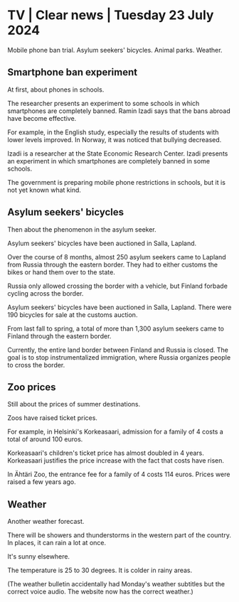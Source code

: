 # TV \| Clear news \| Tuesday 23 July 2024

Mobile phone ban trial. Asylum seekers' bicycles. Animal parks. Weather.

## Smartphone ban experiment

At first, about phones in schools.

The researcher presents an experiment to some schools in which smartphones are completely banned. Ramin Izadi says that the bans abroad have become effective.

For example, in the English study, especially the results of students with lower levels improved. In Norway, it was noticed that bullying decreased.

Izadi is a researcher at the State Economic Research Center. Izadi presents an experiment in which smartphones are completely banned in some schools.

The government is preparing mobile phone restrictions in schools, but it is not yet known what kind.

## Asylum seekers' bicycles

Then about the phenomenon in the asylum seeker.

Asylum seekers' bicycles have been auctioned in Salla, Lapland.

Over the course of 8 months, almost 250 asylum seekers came to Lapland from Russia through the eastern border. They had to either customs the bikes or hand them over to the state.

Russia only allowed crossing the border with a vehicle, but Finland forbade cycling across the border.

Asylum seekers' bicycles have been auctioned in Salla, Lapland. There were 190 bicycles for sale at the customs auction.

From last fall to spring, a total of more than 1,300 asylum seekers came to Finland through the eastern border.

Currently, the entire land border between Finland and Russia is closed. The goal is to stop instrumentalized immigration, where Russia organizes people to cross the border.

## Zoo prices

Still about the prices of summer destinations.

Zoos have raised ticket prices.

For example, in Helsinki's Korkeasaari, admission for a family of 4 costs a total of around 100 euros.

Korkeasaari's children's ticket price has almost doubled in 4 years. Korkeasaari justifies the price increase with the fact that costs have risen.

In Ähtäri Zoo, the entrance fee for a family of 4 costs 114 euros. Prices were raised a few years ago.

## Weather

Another weather forecast.

There will be showers and thunderstorms in the western part of the country. In places, it can rain a lot at once.

It's sunny elsewhere.

The temperature is 25 to 30 degrees. It is colder in rainy areas.

(The weather bulletin accidentally had Monday's weather subtitles but the correct voice audio. The website now has the correct weather.)

